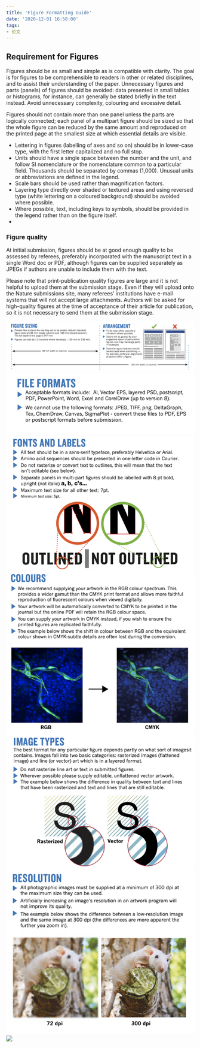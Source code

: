 ```yaml
---
title: 'Figure Formatting Guide'
date: '2020-12-01 16:58:00'
tags: 
- 论文
---
```


## Requirement for Figures

Figures should be as small and simple as is compatible with clarity. The goal is for figures to be comprehensible to readers in other or related disciplines, and to assist their understanding of the paper. Unnecessary figures and parts (panels) of figures should be avoided: data presented in small tables or histograms, for instance, can generally be stated briefly in the text instead. Avoid unnecessary complexity, colouring and excessive detail.

Figures should not contain more than one panel unless the parts are logically connected; each panel of a multipart figure should be sized so that the whole figure can be reduced by the same amount and reproduced on the printed page at the smallest size at which essential details are visible. 

- Lettering in figures (labelling of axes and so on) should be in lower-case type, with the first letter capitalized and no full stop.
- Units should have a single space between the number and the unit, and follow SI nomenclature or the nomenclature common to a particular field. Thousands should be separated by commas (1,000). Unusual units or abbreviations are defined in the legend.
- Scale bars should be used rather than magnification factors.
- Layering type directly over shaded or textured areas and using reversed type (white lettering on a coloured background) should be avoided where possible.
- Where possible, text, including keys to symbols, should be provided in the legend rather than on the figure itself.
- 
### Figure quality

At initial submission, figures should be at good enough quality to be assessed by referees, preferably incorporated with the manuscript text in a single Word doc or PDF, although figures can be supplied separately as JPEGs if authors are unable to include them with the text. 

Please note that print-publication quality figures are large and it is not helpful to upload them at the submission stage. Even if they will upload onto the Nature submissions site, many referees’ institutions have e-mail systems that will not accept large attachments. Authors will be asked for high-quality figures at the time of acceptance of their article for publication, so it is not necessary to send them at the submission stage.

![](../public\论文图片规范\01.png)
![](../public\论文图片规范\02.png)
![](../public\论文图片规范\03.png)
![](../public\论文图片规范\04.png)
![](../public\论文图片规范\05.png)
![](../public\论文图片规范\06.png)
![](../public\论文图片规范\07.png)
